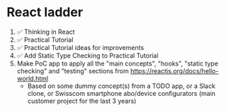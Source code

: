 # React ladder

1. ✅ Thinking in React
1. ✅ Practical Tutorial
1. ✅ Practical Tutorial ideas for improvements
1. ✅ Add Static Type Checking to Practical Tutorial
1. Make PoC app to apply all the "main concepts", "hooks", "static type checking" and "testing" sections from <https://reactjs.org/docs/hello-world.html>
    - Based on some dummy concept(s) from a TODO app, or a Slack clone, or Swisscom smartphone abo/device configurators (main customer project for the last 3 years)
